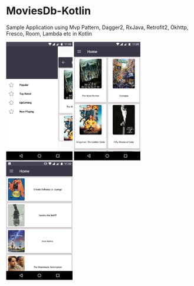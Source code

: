 # MoviesDb-Kotlin
Sample Application using Mvp Pattern, Dagger2, RxJava, Retrofit2, Okhttp, Fresco, Room,  Lambda etc in Kotlin

<img src ="Screenshot1.png" width="180" height="320">
<img src ="Screenshot2.png" width="180" height="320">
<img src ="Screenshot3.png" width="180" height="320">
